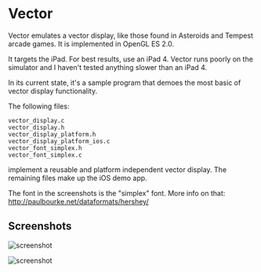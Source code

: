 Vector
======

Vector emulates a vector display, like those found in Asteroids and Tempest 
arcade games. It is implemented in OpenGL ES 2.0.

It targets the iPad. For best results, use an iPad 4. Vector runs poorly on the 
simulator and I haven't tested anything slower than an iPad 4.

In its current state, it's a sample program that demoes the most basic of vector 
display functionality.

The following files:

    vector_display.c
    vector_display.h
    vector_display_platform.h
    vector_display_platform_ios.c
    vector_font_simplex.h
    vector_font_simplex.c

implement a reusable and platform independent vector display. The remaining 
files make up the iOS demo app.

The font in the screenshots is the "simplex" font. More info on that: http://paulbourke.net/dataformats/hershey/

Screenshots
-----------

![screenshot](https://raw.github.com/blucz/Vector/master/images/testpattern.png)

![screenshot](https://raw.github.com/blucz/Vector/master/images/screenshot.png)

